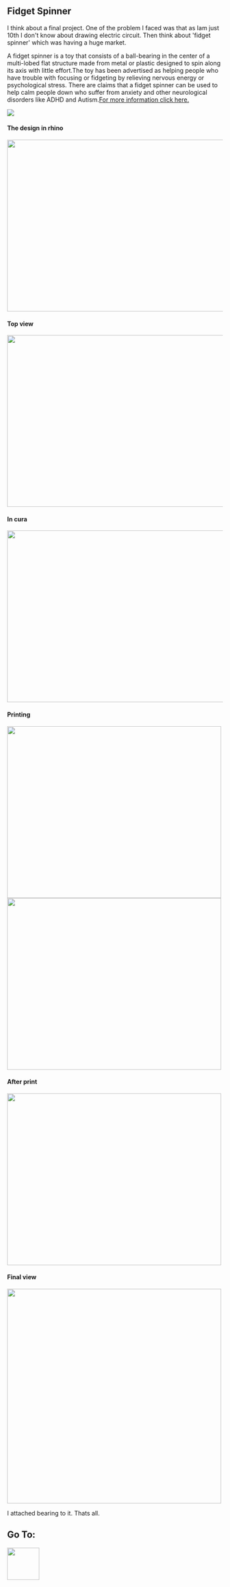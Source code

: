 ## Fidget Spinner
 
 I think about a final project. One of the problem I faced was that as Iam just 10th I don't know about drawing electric circuit. Then think about 'fidget spinner' which was having a huge market. 
 
 A fidget spinner is a toy that consists of a ball-bearing in the center of a multi-lobed flat structure made from metal or plastic designed to spin along its axis with little effort.The toy has been advertised as helping people who have trouble with focusing or fidgeting by relieving nervous energy or psychological stress. There are claims that a fidget spinner can be used to help calm people down who suffer from anxiety and other neurological disorders like ADHD and Autism.[For more information click here.](https://en.wikipedia.org/wiki/Fidget_spinner)
 
 <img src="https://shaheenhyderk.github.io/sp.jpeg">
 
#### The design in rhino
 
 <img src="https://shaheenhyderk.github.io/r.jpg" width="600" height="400">
 
#### Top view
 
 <img src="https://shaheenhyderk.github.io/rh.jpg" width="600" height="400">
 
#### In cura
 
 <img src="https://shaheenhyderk.github.io/c.jpg" width="600" height="400">
 
#### Printing
 
 <img src="https://shaheenhyderk.github.io/IMG_20170821_184232.jpg" width="500" height="400">
 
 <img src="https://shaheenhyderk.github.io/IMG_20170821_184238.jpg" width="500" height="400"> 
 
#### After print
 
 <img src="https://shaheenhyderk.github.io/IMG_20170821_184554.jpg" width="500" height="400">
 
#### Final view
 
 <img src="https://shaheenhyderk.github.io/IMG_20170821_203123.jpg" width="500" height="500"> 
 
 I attached bearing to it. Thats all.



## Go To:
 
 [<img src="http://shaheenhyderk.github.io/ho.png" width="75" height="75">](https://shaheenhyderk.github.io/)
